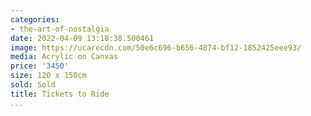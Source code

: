 ```yaml
---
categories:
- the-art-of-nostalgia
date: 2022-04-09 13:18:38.500461
image: https://ucarecdn.com/50e6c696-b656-4874-bf12-1852425eee93/
media: Acrylic on Canvas
price: '3450'
size: 120 x 150cm
sold: Sold
title: Tickets to Ride
...
```

